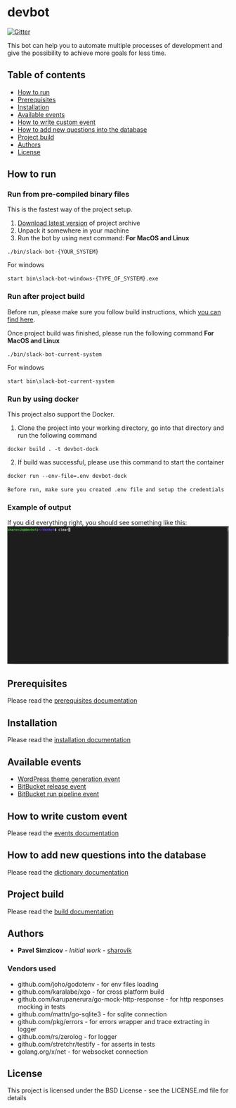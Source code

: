 # devbot
[![Gitter](https://badges.gitter.im/devbot-tool/community.svg)](https://gitter.im/devbot-tool/community?utm_source=badge&utm_medium=badge&utm_campaign=pr-badge)

This bot can help you to automate multiple processes of development and give the possibility to achieve more goals for less time.

## Table of contents
- [How to run](#how-to-run)
- [Prerequisites](#prerequisites)
- [Installation](#installation)
- [Available events](#available-events)
- [How to write custom event](#how-to-write-custom-event)
- [How to add new questions into the database](#how-to-add-new-questions-into-the-database)
- [Project build](#project-build)
- [Authors](#authors)
- [License](#license)

## How to run

### Run from pre-compiled binary files
This is the fastest way of the project setup.
1. [Download latest version](https://github.com/sharovik/devbot/releases/latest) of project archive
2. Unpack it somewhere in your machine
3. Run the bot by using next command:
**For MacOS and Linux**
``` 
./bin/slack-bot-{YOUR_SYSTEM}
```
For windows
``` 
start bin\slack-bot-windows-{TYPE_OF_SYSTEM}.exe
```

### Run after project build
Before run, please make sure you follow build instructions, which [you can find here](documentation/build.md).

Once project build was finished, please run the following command
**For MacOS and Linux**
``` 
./bin/slack-bot-current-system
```
For windows
``` 
start bin\slack-bot-current-system
```

### Run by using docker
This project also support the Docker.
1. Clone the project into your working directory, go into that directory and run the following command
``` 
docker build . -t devbot-dock
```
2. If build was successful, please use this command to start the container
```
docker run --env-file=.env devbot-dock
```

``Before run, make sure you created .env file and setup the credentials``

### Example of output
If you did everything right, you should see something like this:
![Demo start slack-bo](documentation/images/start-slack-bot.gif)

## Prerequisites
Please read the [prerequisites documentation](documentation/prerequisites.md)

## Installation
Please read the [installation documentation](documentation/installation.md)

## Available events
- [WordPress theme generation event](https://github.com/sharovik/themer-wordpress-event)
- [BitBucket release event](https://github.com/sharovik/bitbucket-release-event)
- [BitBucket run pipeline event](https://github.com/sharovik/bitbucket-run-pipeline)

## How to write custom event
Please read the [events documentation](documentation/events.md)

## How to add new questions into the database
Please read the [dictionary documentation](documentation/dictionary.md)

## Project build
Please read the [build documentation](documentation/build.md)

## Authors

* **Pavel Simzicov** - *Initial work* - [sharovik](https://github.com/sharovik)

### Vendors used
* github.com/joho/godotenv - for env files loading
* github.com/karalabe/xgo - for cross platform build
* github.com/karupanerura/go-mock-http-response - for http responses mocking in tests
* github.com/mattn/go-sqlite3 - for sqlite connection
* github.com/pkg/errors - for errors wrapper and trace extracting in logger
* github.com/rs/zerolog - for logger
* github.com/stretchr/testify - for asserts in tests
* golang.org/x/net - for websocket connection

## License
This project is licensed under the BSD License - see the LICENSE.md file for details
